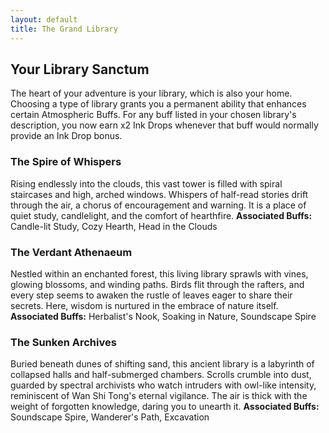 ```yaml
---
layout: default
title: The Grand Library
---
```


## Your Library Sanctum
The heart of your adventure is your library, which is also your home. Choosing a type of library grants you a permanent ability that enhances certain Atmospheric Buffs. For any buff listed in your chosen library's description, you now earn x2 Ink Drops whenever that buff would normally provide an Ink Drop bonus.

### The Spire of Whispers
Rising endlessly into the clouds, this vast tower is filled with spiral staircases and high, arched windows. Whispers of half-read stories drift through the air, a chorus of encouragement and warning. It is a place of quiet study, candlelight, and the comfort of hearthfire.
**Associated Buffs:** Candle-lit Study, Cozy Hearth, Head in the Clouds

### The Verdant Athenaeum
Nestled within an enchanted forest, this living library sprawls with vines, glowing blossoms, and winding paths. Birds flit through the rafters, and every step seems to awaken the rustle of leaves eager to share their secrets. Here, wisdom is nurtured in the embrace of nature itself.
**Associated Buffs:** Herbalist's Nook, Soaking in Nature, Soundscape Spire

### The Sunken Archives
Buried beneath dunes of shifting sand, this ancient library is a labyrinth of collapsed halls and half-submerged chambers. Scrolls crumble into dust, guarded by spectral archivists who watch intruders with owl-like intensity, reminiscent of Wan Shi Tong's eternal vigilance. The air is thick with the weight of forgotten knowledge, daring you to unearth it.
**Associated Buffs:** Soundscape Spire, Wanderer's Path, Excavation